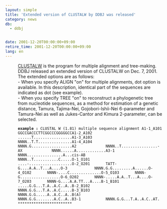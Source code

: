 ```yaml
---
layout: simple
title: 'Extended version of CLUSTALW by DDBJ was released'
category: news
db:
  - ddbj


date: 2001-12-20T00:00:00+09:00
retire_time: 2001-12-20T00:00:00+09:00
lang: en
---
```


<html>
<dd><a href="/E-mail/homology.html">CLUSTALW</a> is the program for multiple alignment and tree-making. DDBJ released an extended version of CLUSTALW on Dec. 7, 2001. The extended options are as follows:<br>
<dd>- When you specify ALIGN "on" for multiple alignments, dot option is available. In this description, identical part of the sequences are indicated as dot (see example).<br>
<dd>- When you specify TREE "on" to reconstruct a phylogenetic tree from nucleotide sequences, as a method for estimation of a genetic distance, Tamura, Tajima-Nei, Gojobori-Ishii-Nei 6-parameter and Tamura-Nei as well as Jukes-Cantor and Kimura 2-parameter, can be selected.
    <pre><code><b>example :</b> CLUSTAL W (1.81) multiple sequence alignment A1-1_A101      GGCCGACCCTTCGGCCCGGGGGCCA1-2_A102      ......T.................A1-3_A103      NNNN..T.T...............A1-4_A104      NNNN.G..................A2             NNNN..T................-AX             NNNN......A.............A3-1           NNNN................A...cis-AB         NNNN..T...........C.....O-1_O101       ....-...................O-2_O201       TATT-G....A.A..T...A....O-3            NNNN.G.G.........A......O-4_O102       NNNN-....C..............O-5_O103       NNNN-G..................O-6_O202       NNNN-.....A.A..T...A....O-7_O203       NNNN-G....A.A.TT...A....B-1_B101       .....G.G...T.A..A.C..A..B-2_B102       NNNN.G.G...T.A..A.C.....B-3_B103       NNNN.G.G.....A..A.C..A..B(A)           NNNN.G.G........A.C..A..B3-1           NNNN.G.G...T.A..A.C..AT.               ************************</code></pre>
</dd>
</dd>
</dd>
</html>

